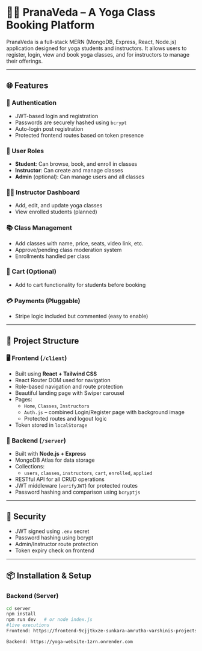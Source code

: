 # 🧘‍♀️ PranaVeda – A Yoga Class Booking Platform

PranaVeda is a full-stack MERN (MongoDB, Express, React, Node.js) application designed for yoga students and instructors. It allows users to register, login, view and book yoga classes, and for instructors to manage their offerings.

---

## 🌐 Features

### 🔐 Authentication
- JWT-based login and registration
- Passwords are securely hashed using `bcrypt`
- Auto-login post registration
- Protected frontend routes based on token presence

### 👥 User Roles
- **Student**: Can browse, book, and enroll in classes
- **Instructor**: Can create and manage classes
- **Admin** (optional): Can manage users and all classes

### 🧑‍🏫 Instructor Dashboard
- Add, edit, and update yoga classes
- View enrolled students (planned)

### 📚 Class Management
- Add classes with name, price, seats, video link, etc.
- Approve/pending class moderation system
- Enrollments handled per class

### 🛒 Cart (Optional)
- Add to cart functionality for students before booking

### 💳 Payments (Pluggable)
- Stripe logic included but commented (easy to enable)

---

## 📁 Project Structure

### 🖥️ Frontend (`/client`)
- Built using **React + Tailwind CSS**
- React Router DOM used for navigation
- Role-based navigation and route protection
- Beautiful landing page with Swiper carousel
- Pages:
  - `Home`, `Classes`, `Instructors`
  - `Auth.js` – combined Login/Register page with background image
  - Protected routes and logout logic
- Token stored in `localStorage`

### 🔧 Backend (`/server`)
- Built with **Node.js + Express**
- MongoDB Atlas for data storage
- Collections:
  - `users`, `classes`, `instructors`, `cart`, `enrolled`, `applied`
- RESTful API for all CRUD operations
- JWT middleware (`verifyJWT`) for protected routes
- Password hashing and comparison using `bcryptjs`

---

## 🔐 Security

- JWT signed using `.env` secret
- Password hashing using bcrypt
- Admin/Instructor route protection
- Token expiry check on frontend

---

## 📦 Installation & Setup

### Backend (Server)
```bash
cd server
npm install
npm run dev   # or node index.js
#live executions
Frontend: https://frontend-9cjjtkxze-sunkara-amrutha-varshinis-projects.vercel.app

Backend: https://yoga-website-1zrn.onrender.com
